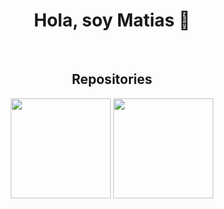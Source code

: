 <h1 align="center">Hola, soy Matias 👋</h1>

<br>

<h2 align="center">Repositories</h2>

<div align="center">
  <img src="https://github-readme-stats.vercel.app/api?username=MatiasFischer&show_icons=true&theme=midnight-purple&border_color=474554" height="160" />
  <img src="https://github-readme-stats.vercel.app/api/top-langs/?username=MatiasFischer&layout=compact&theme=midnight-purple&border_color=474554" height="160"/>
</div>

<br>

<!--
**MatiasFischer/MatiasFischer** is a ✨ _special_ ✨ repository because its `README.md` (this file) appears on your GitHub profile.

Here are some ideas to get you started:

- 🔭 I’m currently working on ...
- 🌱 I’m currently learning ...
- 👯 I’m looking to collaborate on ...
- 🤔 I’m looking for help with ...
- 💬 Ask me about ...
- 📫 How to reach me: ...
- 😄 Pronouns: ...
- ⚡ Fun fact: ...
-->

